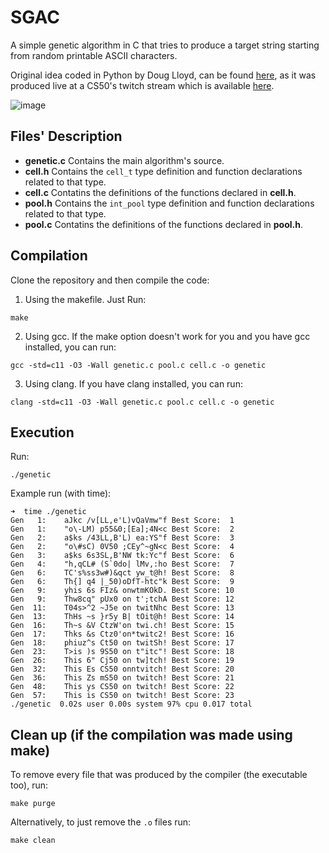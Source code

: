 # SGAC

A simple genetic algorithm in C that tries to produce a target string starting from random printable ASCII characters.

Original idea coded in Python by Doug Lloyd, can be found [here](https://github.com/dlloyd09/genetic),
as it was produced live at a CS50's twitch stream which is available [here](https://www.youtube.com/watch?v=EmTAMDnDo9o).

![image](https://user-images.githubusercontent.com/16711717/159817355-9e7db23f-f2d8-4279-a7e3-27e50e7eaa1b.png)

## Files' Description
- **genetic.c** Contains the main algorithm's source.
- **cell.h** Contains the ```cell_t``` type definition and function declarations related to that type.
- **cell.c** Contatins the definitions of the functions declared in **cell.h**.
- **pool.h** Contains the ```int_pool``` type definition and function declarations related to that type.
- **pool.c** Contatins the definitions of the functions declared in **pool.h**.

## Compilation
Clone the repository and then compile the code:

1. Using the makefile. Just Run:
  ```
  make
  ```
  
2. Using gcc. If the make option doesn't work for you and you have gcc installed, you can run:
  ```
  gcc -std=c11 -O3 -Wall genetic.c pool.c cell.c -o genetic
  ```

3. Using clang. If you have clang installed, you can run:
  ```
  clang -std=c11 -O3 -Wall genetic.c pool.c cell.c -o genetic
  ```
 
## Execution
Run:
```
./genetic
```

Example run (with time):

```
➜  time ./genetic
Gen   1:	aJkc /v[LL,e'L)vQaVmw"f	Best Score:  1
Gen   1:	"o\-LM) p55&0;[Ea];4N<c	Best Score:  2
Gen   2:	a$ks /43LL,B'L) ea:YS"f	Best Score:  3
Gen   2:	"o\#sC) 0V50 ;CEy^~gN<c	Best Score:  4
Gen   3:	a$ks 6s3SL,B'NW tk:Yc"f	Best Score:  6
Gen   4:	"h,qCL# (S`0do| lMv,:ho	Best Score:  7
Gen   6:	TC's%ss3w#)&qct yw_t@h!	Best Score:  8
Gen   6:	Th{] q4 |_50)oDfT-htc"k	Best Score:  9
Gen   9:	yhis 6s FIz& onwtmKOkD.	Best Score: 10
Gen   9:	Thw8cq" pUx0 on t';tchA	Best Score: 12
Gen  11:	T04s>^2 ~J5e on twitNhc	Best Score: 13
Gen  13:	ThHs ~s }r5y B| tOit@h!	Best Score: 14
Gen  16:	Th~s &V CtzW'on twi.ch!	Best Score: 15
Gen  17:	Thks &s Ctz0'on*twitc2!	Best Score: 16
Gen  18:	phiuz^s Ct50 on twitSh!	Best Score: 17
Gen  23:	T>is )s 9S50 on t"itc"!	Best Score: 18
Gen  26:	This 6" Cj50 on tw]tch!	Best Score: 19
Gen  32:	This Es CS50 onntvitch!	Best Score: 20
Gen  36:	This Zs mS50 on twitch!	Best Score: 21
Gen  48:	This ys CS50 on twitch!	Best Score: 22
Gen  57:	This is CS50 on twitch!	Best Score: 23
./genetic  0.02s user 0.00s system 97% cpu 0.017 total
```

## Clean up (if the compilation was made using make)
To remove every file that was produced by the compiler (the executable too), run:
```
make purge
```

Alternatively, to just remove the ```.o``` files run:
```
make clean
```
